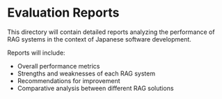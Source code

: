 # Evaluation Reports

This directory will contain detailed reports analyzing the performance of RAG systems in the context of Japanese software development.

Reports will include:
- Overall performance metrics
- Strengths and weaknesses of each RAG system
- Recommendations for improvement
- Comparative analysis between different RAG solutions
